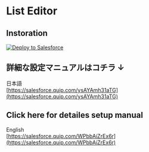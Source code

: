 # List Editor

## Instoration

<a href="https://githubsfdeploy.herokuapp.com?owner=SalesforceLabs&repo=ListEditor&ref=v1.11">
  <img alt="Deploy to Salesforce"
       src="https://raw.githubusercontent.com/afawcett/githubsfdeploy/master/deploy.png">
</a>

## 詳細な設定マニュアルはコチラ ↓
日本語  
[https://salesforce.quip.com/ysAYAmh31aTG](https://salesforce.quip.com/ysAYAmh31aTG)  
  
## Click here for detailes setup manual
English  
[https://salesforce.quip.com/WPbbAiZrEx6r](https://salesforce.quip.com/WPbbAiZrEx6r)
